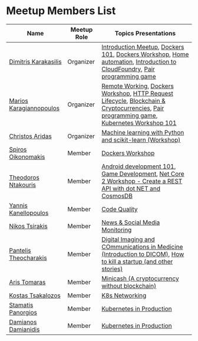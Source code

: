 # Meetup Members List

|Name|Meetup Role|Topics Presentations|
|---|---|---|
|[Dimitris Karakasilis](https://dimitris.karakasilis.me)|Organizer|[Introduction Meetup](https://github.com/western-greece-developers/meetup/tree/master/meetups/001), [Dockers 101](https://github.com/western-greece-developers/meetup/tree/master/meetups/002), [Dockers Workshop](https://github.com/western-greece-developers/meetup/tree/master/meetups/003), [Home automation](https://github.com/western-greece-developers/meetup/tree/master/meetups/007), [Introduction to CloudFoundry](https://github.com/western-greece-developers/meetup/tree/master/meetups/009), [Pair programming game](https://github.com/western-greece-developers/meetup/tree/master/meetups/010)|
|[Marios Karagiannopoulos](https://mariosk.wordpress.com)|Organizer|[Remote Working](https://github.com/western-greece-developers/meetup/tree/master/meetups/002), [Dockers Workshop](https://github.com/western-greece-developers/meetup/tree/master/meetups/003), [HTTP Request Lifecycle](https://github.com/western-greece-developers/meetup/tree/master/meetups/004), [Blockchain & Cryptocurrencies](https://github.com/western-greece-developers/meetup/tree/master/meetups/006), [Pair programming game](https://github.com/western-greece-developers/meetup/tree/master/meetups/010), [Kubernetes Workshop 101](https://github.com/western-greece-developers/meetup/tree/master/meetups/013)|
|[Christos Aridas](https://www.linkedin.com/in/chris-aridas)|Organizer|[Machine learning with Python and scikit-learn (Workshop)](https://github.com/western-greece-developers/meetup/tree/master/meetups/011)|
|[Spiros Oikonomakis](https://gr.linkedin.com/in/spirosoik)|Member|[Dockers Workshop](https://github.com/western-greece-developers/meetup/tree/master/meetups/003)|
|[Theodoros Ntakouris](https://zarkopafilis.github.io)|Member|[Android development 101](https://github.com/western-greece-developers/meetup/tree/master/meetups/004), [Game Development](https://github.com/western-greece-developers/meetup/tree/master/meetups/004), [Net Core 2 Workshop - Create a REST API with dot NET and CosmosDB](https://github.com/western-greece-developers/meetup/tree/master/meetups/012)|
|[Yannis Kanellopoulos](https://gr.linkedin.com/in/ykanellopoulos)|Member|[Code Quality](https://github.com/western-greece-developers/meetup/tree/master/meetups/005)|
|[Nikos Tsirakis](http://students.ceid.upatras.gr/~tsirakis)|Member|[News & Social Media Monitoring](https://github.com/western-greece-developers/meetup/tree/master/meetups/006)|
|[Pantelis Theocharakis](https://gr.linkedin.com/in/pantelistheocharakis)|Member|[Digital Imaging and COmmunications in Medicine (Introduction to DICOM)](https://github.com/western-greece-developers/meetup/tree/master/meetups/007), [How to kill a startup (and other stories)](https://github.com/western-greece-developers/meetup/tree/master/meetups/009)|
|[Aris Tomaras](https://www.linkedin.com/in/aristeidistomaras)|Member|[Minicash (A cryptocurrency without blockchain)](https://github.com/western-greece-developers/meetup/tree/master/meetups/008)|
|[Kostas Tsakalozos](https://ubuntu.com/blog/author/kos-tsakalozos)|Member|[K8s Networking](https://github.com/western-greece-developers/meetup/tree/master/meetups/013)|
|[Stamatis Panorgios](https://stamatisp.wordpress.com)|Member|[Kubernetes in Production](https://github.com/western-greece-developers/meetup/tree/master/meetups/014)|
|[Damianos Damianidis](https://gr.linkedin.com/in/damianos-damianidis-491bb557)|Member|[Kubernetes in Production](https://github.com/western-greece-developers/meetup/tree/master/meetups/014)|

